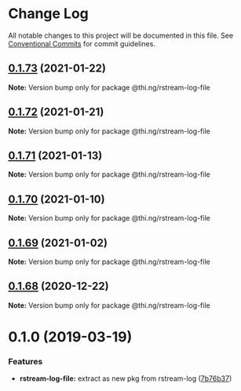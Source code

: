 # Change Log

All notable changes to this project will be documented in this file.
See [Conventional Commits](https://conventionalcommits.org) for commit guidelines.

## [0.1.73](https://github.com/thi-ng/umbrella/compare/@thi.ng/rstream-log-file@0.1.72...@thi.ng/rstream-log-file@0.1.73) (2021-01-22)

**Note:** Version bump only for package @thi.ng/rstream-log-file





## [0.1.72](https://github.com/thi-ng/umbrella/compare/@thi.ng/rstream-log-file@0.1.71...@thi.ng/rstream-log-file@0.1.72) (2021-01-21)

**Note:** Version bump only for package @thi.ng/rstream-log-file





## [0.1.71](https://github.com/thi-ng/umbrella/compare/@thi.ng/rstream-log-file@0.1.70...@thi.ng/rstream-log-file@0.1.71) (2021-01-13)

**Note:** Version bump only for package @thi.ng/rstream-log-file





## [0.1.70](https://github.com/thi-ng/umbrella/compare/@thi.ng/rstream-log-file@0.1.69...@thi.ng/rstream-log-file@0.1.70) (2021-01-10)

**Note:** Version bump only for package @thi.ng/rstream-log-file





## [0.1.69](https://github.com/thi-ng/umbrella/compare/@thi.ng/rstream-log-file@0.1.68...@thi.ng/rstream-log-file@0.1.69) (2021-01-02)

**Note:** Version bump only for package @thi.ng/rstream-log-file





## [0.1.68](https://github.com/thi-ng/umbrella/compare/@thi.ng/rstream-log-file@0.1.67...@thi.ng/rstream-log-file@0.1.68) (2020-12-22)

**Note:** Version bump only for package @thi.ng/rstream-log-file





# 0.1.0 (2019-03-19)

### Features

* **rstream-log-file:** extract as new pkg from rstream-log ([7b76b37](https://github.com/thi-ng/umbrella/commit/7b76b37))
